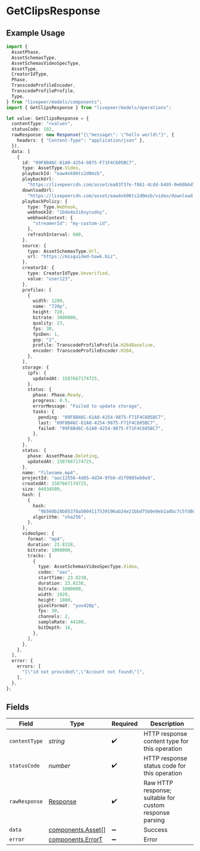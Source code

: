 # GetClipsResponse

## Example Usage

```typescript
import {
  AssetPhase,
  AssetSchemasType,
  AssetSchemasVideoSpecType,
  AssetType,
  CreatorIdType,
  Phase,
  TranscodeProfileEncoder,
  TranscodeProfileProfile,
  Type,
} from "livepeer/models/components";
import { GetClipsResponse } from "livepeer/models/operations";

let value: GetClipsResponse = {
  contentType: "<value>",
  statusCode: 102,
  rawResponse: new Response("{\"message\": \"hello world\"}", {
    headers: { "Content-Type": "application/json" },
  }),
  data: [
    {
      id: "09F8B46C-61A0-4254-9875-F71F4C605BC7",
      type: AssetType.Video,
      playbackId: "eaw4nk06ts2d0mzb",
      playbackUrl:
        "https://livepeercdn.com/asset/ea03f37e-f861-4cdd-b495-0e60b6d753ad/index.m3u8",
      downloadUrl:
        "https://livepeercdn.com/asset/eaw4nk06ts2d0mzb/video/download.mp4",
      playbackPolicy: {
        type: Type.Webhook,
        webhookId: "1bde4o2i6xycudoy",
        webhookContext: {
          "streamerId": "my-custom-id",
        },
        refreshInterval: 600,
      },
      source: {
        type: AssetSchemasType.Url,
        url: "https://misguided-hawk.biz",
      },
      creatorId: {
        type: CreatorIdType.Unverified,
        value: "user123",
      },
      profiles: [
        {
          width: 1280,
          name: "720p",
          height: 720,
          bitrate: 3000000,
          quality: 23,
          fps: 30,
          fpsDen: 1,
          gop: "2",
          profile: TranscodeProfileProfile.H264Baseline,
          encoder: TranscodeProfileEncoder.H264,
        },
      ],
      storage: {
        ipfs: {
          updatedAt: 1587667174725,
        },
        status: {
          phase: Phase.Ready,
          progress: 0.5,
          errorMessage: "Failed to update storage",
          tasks: {
            pending: "09F8B46C-61A0-4254-9875-F71F4C605BC7",
            last: "09F8B46C-61A0-4254-9875-F71F4C605BC7",
            failed: "09F8B46C-61A0-4254-9875-F71F4C605BC7",
          },
        },
      },
      status: {
        phase: AssetPhase.Deleting,
        updatedAt: 1587667174725,
      },
      name: "filename.mp4",
      projectId: "aac12556-4d65-4d34-9fb6-d1f0985eb0a9",
      createdAt: 1587667174725,
      size: 84934509,
      hash: [
        {
          hash:
            "9b560b28b85378a5004117539196ab24e21bbd75b0e9eb1a8bc7c5fd80dc5b57",
          algorithm: "sha256",
        },
      ],
      videoSpec: {
        format: "mp4",
        duration: 23.8328,
        bitrate: 1000000,
        tracks: [
          {
            type: AssetSchemasVideoSpecType.Video,
            codec: "aac",
            startTime: 23.8238,
            duration: 23.8238,
            bitrate: 1000000,
            width: 1920,
            height: 1080,
            pixelFormat: "yuv420p",
            fps: 30,
            channels: 2,
            sampleRate: 44100,
            bitDepth: 16,
          },
        ],
      },
    },
  ],
  error: {
    errors: [
      "[\"id not provided\",\"Account not found\"]",
    ],
  },
};
```

## Fields

| Field                                                                 | Type                                                                  | Required                                                              | Description                                                           |
| --------------------------------------------------------------------- | --------------------------------------------------------------------- | --------------------------------------------------------------------- | --------------------------------------------------------------------- |
| `contentType`                                                         | *string*                                                              | :heavy_check_mark:                                                    | HTTP response content type for this operation                         |
| `statusCode`                                                          | *number*                                                              | :heavy_check_mark:                                                    | HTTP response status code for this operation                          |
| `rawResponse`                                                         | [Response](https://developer.mozilla.org/en-US/docs/Web/API/Response) | :heavy_check_mark:                                                    | Raw HTTP response; suitable for custom response parsing               |
| `data`                                                                | [components.Asset](../../models/components/asset.md)[]                | :heavy_minus_sign:                                                    | Success                                                               |
| `error`                                                               | [components.ErrorT](../../models/components/errort.md)                | :heavy_minus_sign:                                                    | Error                                                                 |